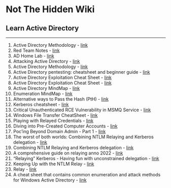 # Not The Hidden Wiki

## Learn Active Directory
-----

1. Active Directory Methodology - [link](https://book.hacktricks.xyz/windows-hardening/active-directory-methodology)
2. Red Team Notes - [link](https://www.ired.team/)
3. AD Home Lab - [link](https://ruycr4ft.github.io/posts/AD-homelab/)
4. Attacking Active Directory - [link](https://zer1t0.gitlab.io/posts/attacking_ad/)
5. Active Directory Methodology - [link](https://book.hacktricks.xyz/windows-hardening/active-directory-methodology/)
6. Active Directory pentesting: cheatsheet and beginner guide - [link](https://www.hackthebox.com/blog/active-directory-penetration-testing-cheatsheet-and-guide)
7. Active Directory Exploitation Cheat Sheet - [link](https://github.com/S1ckB0y1337/Active-Directory-Exploitation-Cheat-Sheet)
8. Active Directory Exploitation Cheat Sheet - [link](https://casvancooten.com/posts/2020/11/windows-active-directory-exploitation-cheat-sheet-and-command-reference/)
9. Active Directory MindMap - [link](https://github.com/esidate/pentesting-active-directory/blob/main/v2/pentesting_active_directory.svg)
10. Enumeration MindMap - [link](https://github.com/Ignitetechnologies/Mindmap/tree/main/Enumeration)
11. Alternative ways to Pass the Hash (PtH) - [link](https://www.n00py.io/2020/12/alternative-ways-to-pass-the-hash-pth/)
12. Kerberos cheatsheet - [link](https://gist.github.com/TarlogicSecurity/2f221924fef8c14a1d8e29f3cb5c5c4a)
13. Critical Unauthenticated RCE Vulnerability in MSMQ Service - [link](https://research.checkpoint.com/2023/queuejumper-critical-unauthorized-rce-vulnerability-in-msmq-service/)
14. Windows File Transfer CheatSheet - [link](https://infinitelogins.com/2020/09/04/windows-file-transfer-cheatsheet/)
15. Playing with Relayed Credentials - [link](https://www.secureauth.com/blog/playing-with-relayed-credentials/)
16. Diving into Pre-Created Computer Accounts - [link](https://trustedsec.com/blog/diving-into-pre-created-computer-accounts)
17. Poc’ing Beyond Domain Admin - Part 1 - [link](https://cube0x0.github.io/Pocing-Beyond-DA/)
18. The worst of both worlds: Combining NTLM Relaying and Kerberos delegation  - [link](https://dirkjanm.io/worst-of-both-worlds-ntlm-relaying-and-kerberos-delegation/)
19. Combining NTLM Relaying and Kerberos delegation  - [link](https://chryzsh.github.io/relaying-delegation/)
20. A comprehensive guide on relaying anno 2022 - [link](https://www.trustedsec.com/blog/a-comprehensive-guide-on-relaying-anno-2022)
21. “Relaying” Kerberos - Having fun with unconstrained delegation - [link](https://dirkjanm.io/krbrelayx-unconstrained-delegation-abuse-toolkit/)
22. Keeping Up with the NTLM Relay - [link](https://www.fortalicesolutions.com/posts/keeping-up-with-the-ntlm-relay)
23. Relay - [link](https://www.thehacker.recipes/ad/movement/ntlm/relay)
24. A cheat sheet that contains common enumeration and attack methods for Windows Active Directory - [link](https://github.com/Integration-IT/Active-Directory-Exploitation-Cheat-Sheet)